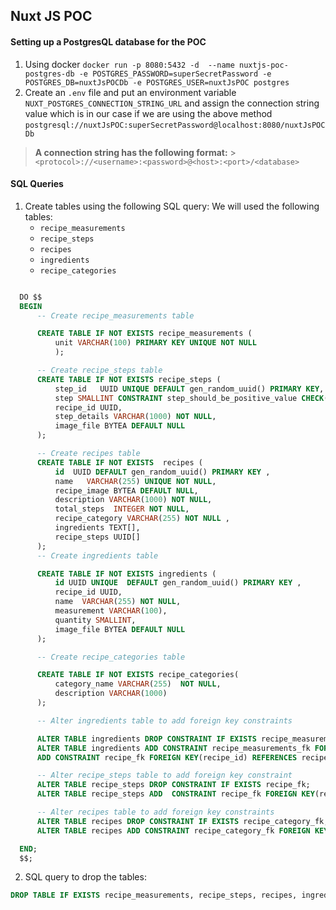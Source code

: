 ## Nuxt JS POC

#### Setting up a PostgresQL database for the POC

1. Using docker
   `docker run -p 8080:5432 -d  --name nuxtjs-poc-postgres-db -e POSTGRES_PASSWORD=superSecretPassword -e POSTGRES_DB=nuxtJsPOCDb -e POSTGRES_USER=nuxtJsPOC postgres`
2. Create an `.env` file and put an environment variable `NUXT_POSTGRES_CONNECTION_STRING_URL` and assign the connection string value which is in our case if we are using the above method `postgresql://nuxtJsPOC:superSecretPassword@localhost:8080/nuxtJsPOCDb`

> **A connection string has the following format:** > `<protocol>://<username>:<password>@<host>:<port>/<database>`

#### SQL Queries

1. Create tables using the following SQL query:
   We will used the following tables:
   - `recipe_measurements`
   - `recipe_steps`
   - `recipes`
   - `ingredients`
   - `recipe_categories`

```sql

  DO $$
  BEGIN
      -- Create recipe_measurements table

      CREATE TABLE IF NOT EXISTS recipe_measurements (
          unit VARCHAR(100) PRIMARY KEY UNIQUE NOT NULL
          );

      -- Create recipe_steps table
      CREATE TABLE IF NOT EXISTS recipe_steps (
          step_id   UUID UNIQUE DEFAULT gen_random_uuid() PRIMARY KEY,
          step SMALLINT CONSTRAINT step_should_be_positive_value CHECK(step > 0),
          recipe_id UUID,
          step_details VARCHAR(1000) NOT NULL,
          image_file BYTEA DEFAULT NULL
      );

      -- Create recipes table
      CREATE TABLE IF NOT EXISTS  recipes (
          id  UUID DEFAULT gen_random_uuid() PRIMARY KEY ,
          name   VARCHAR(255) UNIQUE NOT NULL,
          recipe_image BYTEA DEFAULT NULL,
          description VARCHAR(1000) NOT NULL,
          total_steps  INTEGER NOT NULL,
          recipe_category VARCHAR(255) NOT NULL ,
          ingredients TEXT[],
          recipe_steps UUID[]
      );
      -- Create ingredients table

      CREATE TABLE IF NOT EXISTS ingredients (
          id UUID UNIQUE  DEFAULT gen_random_uuid() PRIMARY KEY ,
          recipe_id UUID,
          name  VARCHAR(255) NOT NULL,
          measurement VARCHAR(100),
          quantity SMALLINT,
          image_file BYTEA DEFAULT NULL
      );

      -- Create recipe_categories table

      CREATE TABLE IF NOT EXISTS recipe_categories(
          category_name VARCHAR(255)  NOT NULL,
          description VARCHAR(1000)
      );

      -- Alter ingredients table to add foreign key constraints

      ALTER TABLE ingredients DROP CONSTRAINT IF EXISTS recipe_measurements_fk, DROP CONSTRAINT IF EXISTS recipe_fk;
      ALTER TABLE ingredients ADD CONSTRAINT recipe_measurements_fk FOREIGN KEY(measurement) REFERENCES recipe_measurements(unit),
      ADD CONSTRAINT recipe_fk FOREIGN KEY(recipe_id) REFERENCES recipes(id);

      -- Alter recipe_steps table to add foreign key constraint
      ALTER TABLE recipe_steps DROP CONSTRAINT IF EXISTS recipe_fk;
      ALTER TABLE recipe_steps ADD  CONSTRAINT recipe_fk FOREIGN KEY(recipe_id) REFERENCES recipes(id);

      -- Alter recipes table to add foreign key constraints
      ALTER TABLE recipes DROP CONSTRAINT IF EXISTS recipe_category_fk;
      ALTER TABLE recipes ADD CONSTRAINT recipe_category_fk FOREIGN KEY(recipe_category) REFERENCES recipe_categories(category_name);

  END;
  $$;
```

2. SQL query to drop the tables:

```sql
DROP TABLE IF EXISTS recipe_measurements, recipe_steps, recipes, ingredients, recipe_categories;
```
